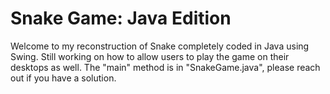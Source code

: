 # Snake Game: Java Edition

Welcome to my reconstruction of Snake completely coded in Java using Swing. Still working on how to allow users to play the game on their desktops as well. The "main" method is in "SnakeGame.java", please reach out if you have a solution.
